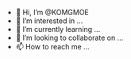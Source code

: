 - 👋 Hi, I’m @KOMGMOE
- 👀 I’m interested in ...
- 🌱 I’m currently learning ...
- 💞️ I’m looking to collaborate on ...
- 📫 How to reach me ...

<!---
KOMGMOE/KOMGMOE is a ✨ special ✨ repository because its `README.md` (this file) appears on your GitHub profile.
You can click the Preview link to take a look at your changes.
--->
